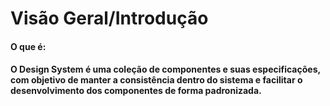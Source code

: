 # Visão Geral/Introdução

<h4>O que é:</h4>

<h4>O Design System é uma coleção de componentes e suas especificações,
com objetivo de manter a consistência dentro do sistema e facilitar o
desenvolvimento dos componentes de forma padronizada.
</h4>